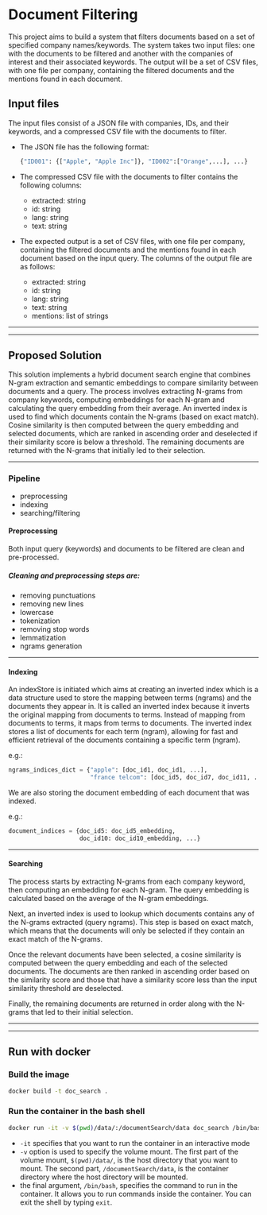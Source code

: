 # Document Filtering

This project aims to build a system that filters documents based on a set of specified company
names/keywords. The system takes two input files: one with the documents to be filtered and another with the
companies of interest and their associated
keywords. The output will be a set of CSV files, with one file per company, containing the filtered documents and the
mentions found in each document.

## Input files

The input files consist of a JSON file with companies, IDs, and their keywords, and a compressed CSV file with the
documents to filter.

- The JSON file has the following format:
  ```python
  {"ID001": {["Apple", "Apple Inc"]}, "ID002":["Orange",...], ...}
  ```

- The compressed CSV file with the documents to filter contains the following columns:
    - extracted: string <!--timestamp-->
    - id: string
    - lang: string
    - text: string

- The expected output is a set of CSV files, with one file per company, containing the filtered documents and the
  mentions
  found in each document based on the input query. The columns of the output file are as follows:
    - extracted: string <!--timestamp-->
    - id: string
    - lang: string
    - text: string
    - mentions: list of strings

----

----

## Proposed Solution

This solution implements a hybrid document search engine that combines N-gram extraction and semantic embeddings to
compare similarity between documents and a query. The process involves extracting N-grams from company keywords,
computing embeddings for each N-gram and calculating the query embedding from their average. An inverted index is used
to find which documents contain the N-grams (based on exact match). Cosine similarity is then computed between the query
embedding and selected documents, which are ranked in ascending order and deselected if their similarity score is below
a threshold. The remaining documents are returned with the N-grams that initially led to their selection.

---

### Pipeline

- preprocessing
- indexing
- searching/filtering

#### Preprocessing

Both input query (keywords) and documents to be filtered are clean and pre-processed.

##### Cleaning and preprocessing steps are:

- removing punctuations
- removing new lines
- lowercase
- tokenization
- removing stop words
- lemmatization
- ngrams generation

---

#### Indexing

An indexStore is initiated which aims at creating an inverted index which is a data structure used to store the
mapping between terms (ngrams) and the documents they appear in. It is called an inverted index because it inverts the
original mapping from documents to terms. Instead of mapping from documents to terms, it maps from terms to documents.
The inverted index stores a list of documents for each term (ngram), allowing for fast and efficient retrieval of the
documents containing a specific term (ngram).

e.g.:

```python
ngrams_indices_dict = {"apple": [doc_id1, doc_id1, ...],
                       "france telcom": [doc_id5, doc_id7, doc_id11, ...], ...}
```

We are also storing the document embedding of each document that was indexed.

e.g.:

  ```python
  document_indices = {doc_id5: doc_id5_embedding,
                      doc_id10: doc_id10_embedding, ...}
  ```

---

#### Searching

The process starts by extracting N-grams from each company keyword, then computing an embedding for each N-gram. The
query embedding is calculated based on the average of the N-gram embeddings.

Next, an inverted index is used to lookup which documents contains any of the N-grams extracted (query ngrams). This
step is based on exact match, which means that the documents will only be selected if they contain an exact match of the
N-grams.

Once the relevant documents have been selected, a cosine similarity is computed between the query embedding and each of
the selected documents. The documents are then ranked in ascending order based on the similarity score and those that
have a similarity score less than the input similarity threshold are deselected.

Finally, the remaining documents are returned in order along with the N-grams that led to their initial selection.

---

---

## Run with docker

### Build the image

```bash
docker build -t doc_search .
```

### Run the container in the bash shell

```bash
docker run -it -v $(pwd)/data/:/documentSearch/data doc_search /bin/bash
```

- `-it` specifies that you want to run the container in an interactive mode
- `-v` option is used to specify the volume mount. The first part of the volume mount, `$(pwd)/data/`, is the host
  directory that you want to mount. The second part, `/documentSearch/data`, is the container directory where the host
  directory will
  be mounted.
- the final argument, `/bin/bash`, specifies the command to run in the container. It allows you to run commands inside
  the
  container. You can exit the shell by typing `exit`.